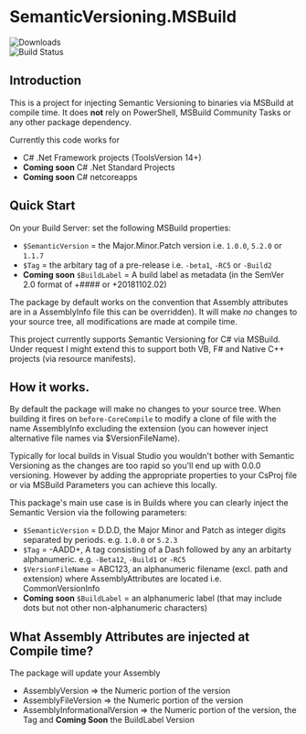 # SemanticVersioning.MSBuild

![Downloads](https://img.shields.io/nuget/dt/SemanticVersioning.MSBuild.svg)  
![Build Status](https://lexm.visualstudio.com/_apis/public/build/definitions/e6a58d77-f73b-4b58-b2d3-e1a08fc5b23d/6/badge)

## Introduction

This is a project for injecting Semantic Versioning to binaries via MSBuild at compile time. It does **not** rely on PowerShell, MSBuild Community Tasks or any other package dependency.

Currently this code works for 

- C# .Net Framework projects (ToolsVersion 14+)
- **Coming soon** C# .Net Standard Projects
- **Coming soon** C# netcoreapps 

## Quick Start

On your Build Server: set the following MSBuild properties:

  * `$SemanticVersion` = the Major.Minor.Patch version i.e. `1.0.0`, `5.2.0` or `1.1.7`
  * `$Tag` = the arbitary tag of a pre-release i.e. `-beta1`, `-RC5` or `-Build2`
  * **Coming soon** `$BuildLabel` = A build label as metadata (in the SemVer 2.0 format of +#### or +20181102.02)

The package by default works on the convention that Assembly attributes are in a AssemblyInfo file this can be overridden). It will make *no* changes to your source tree, all modifications are made at compile time.

This project currently supports Semantic Versioning for C# via MSBuild. Under request I might extend this to support both VB, F# and Native C++ projects (via resource manifests).

## How it works. 

By default the package will make no changes to your source tree. When building it fires on `before-CoreCompile` to modify a clone of file with the name AssemblyInfo excluding the extension (you can however inject alternative file names via $VersionFileName).

Typically for local builds in Visual Studio you wouldn't bother with Semantic Versioning as the changes are too rapid so you'll end up with 0.0.0 versioning. However by adding the appropriate properties to your CsProj file or via MSBuild Parameters you can achieve this locally.

This package's main use case is in Builds where you can clearly inject the Semantic Version via the following parameters:

  * `$SemanticVersion` = D.D.D, the Major Minor and Patch as integer digits separated by periods. e.g. `1.0.0` or `5.2.3`
  * `$Tag` = -AADD+, A tag consisting of a Dash followed by any an arbitarty alphanumeric. e.g. `-Beta12`, `-Build1` or `-RC5`
  * `$VersionFileName` = ABC123, an alphanumeric filename (excl. path and extension) where AssemblyAttributes are located i.e. CommonVersionInfo
  * **Coming soon** `$BuildLabel` = an alphanumeric label (that may include dots but not other non-alphanumeric characters)

## What Assembly Attributes are injected at Compile time?

The package will update your Assembly

  * AssemblyVersion => the Numeric portion of the version
  * AssemblyFileVersion => the Numeric portion of the version
  * AssemblyInformationalVersion => the Numeric portion of the version, the Tag and **Coming Soon** the BuildLabel Version 
